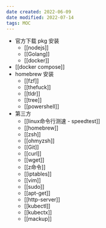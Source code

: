 ```yaml
---
date created: 2022-06-09
date modified: 2022-07-14
tags: MOC 
---
```

- 官方下载 pkg 安装
	- [[nodejs]]
	- [[Golang]]
	- [[docker]]
- [[docker compose]]
- homebrew 安装
	- [[fzf]]
	- [[thefuck]]
	- [[tldr]]
	- [[tree]]
	- [[powershell]]
- 第三方
	- [[linux命令行测速 - speedtest]]
	- [[homebrew]]
	- [[zsh]]
	- [[ohmyzsh]]
	- [[Git]]
	- [[curl]]
	- [[wget]]
	- [[z命令]]
	- [[iptables]]
	- [[vim]]
	- [[sudo]]
	- [[apt-get]]
	- [[http-server]]
	- [[kubectl]]
	- [[kubectx]]
	- [[mackup]]
